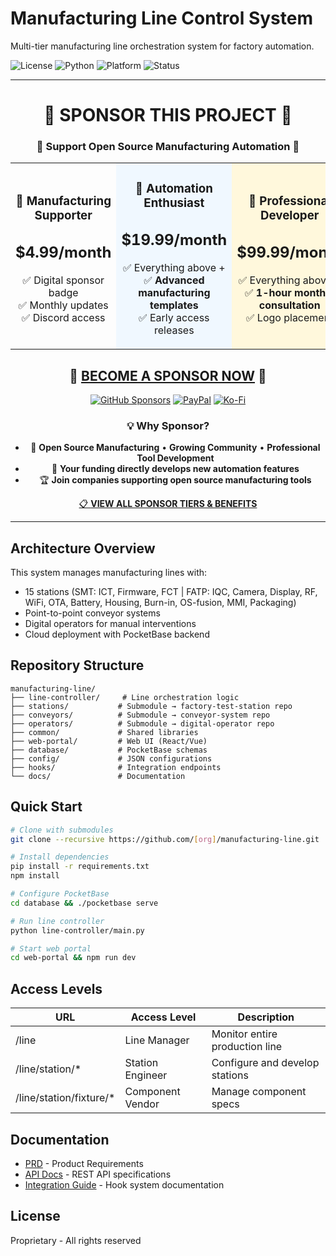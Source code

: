 # Manufacturing Line Control System

Multi-tier manufacturing line orchestration system for factory automation.

![License](https://img.shields.io/badge/License-Proprietary-red.svg)
![Python](https://img.shields.io/badge/Python-3.8+-green.svg)
![Platform](https://img.shields.io/badge/Platform-Windows%20%7C%20macOS%20%7C%20Linux-lightgrey.svg)
![Status](https://img.shields.io/badge/Status-Production%20Ready-brightgreen.svg)

---

<div align="center">

# 💖 SPONSOR THIS PROJECT 💖

### 🚨 **Support Open Source Manufacturing Automation** 🚨

<table>
<tr>
<td align="center" width="25%">
<h3>🌟 Manufacturing Supporter</h3>
<h2>$4.99/month</h2>
<p>✅ Digital sponsor badge<br/>
✅ Monthly updates<br/>
✅ Discord access</p>
</td>
<td align="center" width="25%" style="background-color: #f0f8ff;">
<h3>🔧 Automation Enthusiast</h3>
<h2>$19.99/month</h2>
<p>✅ Everything above +<br/>
✅ <strong>Advanced manufacturing templates</strong><br/>
✅ Early access releases</p>
</td>
<td align="center" width="25%" style="background-color: #fff8dc;">
<h3>💼 Professional Developer</h3>
<h2>$99.99/month</h2>
<p>✅ Everything above +<br/>
✅ <strong>1-hour monthly consultation</strong><br/>
✅ Logo placement</p>
</td>
<td align="center" width="25%" style="background-color: #f0fff0;">
<h3>🚀 Enterprise Sponsor</h3>
<h2>$999.99/month</h2>
<p>✅ Everything above +<br/>
✅ <strong>Custom manufacturing solutions</strong><br/>
✅ Priority development</p>
</td>
</tr>
</table>

## 🎯 [**BECOME A SPONSOR NOW**](https://github.com/sponsors/flying-pisces) 🎯

[![GitHub Sponsors](https://img.shields.io/badge/Sponsor-GitHub-red?style=for-the-badge&logo=github)](https://github.com/sponsors/flying-pisces)
[![PayPal](https://img.shields.io/badge/PayPal-00457C?style=for-the-badge&logo=paypal&logoColor=white)](https://paypal.me/yinye0)
[![Ko-Fi](https://img.shields.io/badge/Ko--fi-F16061?style=for-the-badge&logo=ko-fi&logoColor=white)](https://ko-fi.com/flyingpisces)

### 💡 **Why Sponsor?**
- 🔬 **Open Source Manufacturing** • **Growing Community** • **Professional Tool Development**
- 🎯 **Your funding directly develops new automation features**
- 🏆 **Join companies supporting open source manufacturing tools**

[📋 **VIEW ALL SPONSOR TIERS & BENEFITS**](SPONSORS.md)

</div>

---

## Architecture Overview

This system manages manufacturing lines with:
- 15 stations (SMT: ICT, Firmware, FCT | FATP: IQC, Camera, Display, RF, WiFi, OTA, Battery, Housing, Burn-in, OS-fusion, MMI, Packaging)
- Point-to-point conveyor systems
- Digital operators for manual interventions
- Cloud deployment with PocketBase backend

## Repository Structure

```
manufacturing-line/
├── line-controller/     # Line orchestration logic
├── stations/           # Submodule → factory-test-station repo
├── conveyors/          # Submodule → conveyor-system repo  
├── operators/          # Submodule → digital-operator repo
├── common/             # Shared libraries
├── web-portal/         # Web UI (React/Vue)
├── database/           # PocketBase schemas
├── config/             # JSON configurations
├── hooks/              # Integration endpoints
└── docs/               # Documentation
```

## Quick Start

```bash
# Clone with submodules
git clone --recursive https://github.com/[org]/manufacturing-line.git

# Install dependencies
pip install -r requirements.txt
npm install

# Configure PocketBase
cd database && ./pocketbase serve

# Run line controller
python line-controller/main.py

# Start web portal
cd web-portal && npm run dev
```

## Access Levels

| URL | Access Level | Description |
|-----|--------------|-------------|
| /line | Line Manager | Monitor entire production line |
| /line/station/* | Station Engineer | Configure and develop stations |
| /line/station/fixture/* | Component Vendor | Manage component specs |

## Documentation

- [PRD](./PRD_Manufacturing_Line_System.md) - Product Requirements
- [API Docs](./docs/api/) - REST API specifications
- [Integration Guide](./docs/integration/) - Hook system documentation

## License

Proprietary - All rights reserved